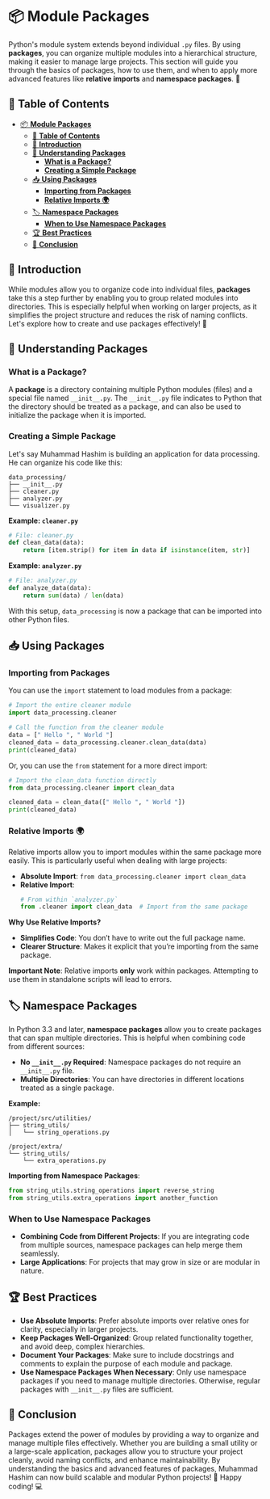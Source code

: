 # 📦 **Module Packages**

Python's module system extends beyond individual `.py` files. By using **packages**, you can organize multiple modules into a hierarchical structure, making it easier to manage large projects. This section will guide you through the basics of packages, how to use them, and when to apply more advanced features like **relative imports** and **namespace packages**. 🚀

## 📖 **Table of Contents**
- [📦 **Module Packages**](#-module-packages)
  - [📖 **Table of Contents**](#-table-of-contents)
  - [📝 **Introduction**](#-introduction)
  - [📂 **Understanding Packages**](#-understanding-packages)
    - [**What is a Package?**](#what-is-a-package)
    - [**Creating a Simple Package**](#creating-a-simple-package)
  - [📥 **Using Packages**](#-using-packages)
    - [**Importing from Packages**](#importing-from-packages)
    - [**Relative Imports 🌍**](#relative-imports-)
  - [🏷️ **Namespace Packages**](#️-namespace-packages)
    - [**When to Use Namespace Packages**](#when-to-use-namespace-packages)
  - [🏆 **Best Practices**](#-best-practices)
  - [🎉 **Conclusion**](#-conclusion)

## 📝 **Introduction**
While modules allow you to organize code into individual files, **packages** take this a step further by enabling you to group related modules into directories. This is especially helpful when working on larger projects, as it simplifies the project structure and reduces the risk of naming conflicts. Let's explore how to create and use packages effectively! 🌟

## 📂 **Understanding Packages**

### **What is a Package?**
A **package** is a directory containing multiple Python modules (files) and a special file named `__init__.py`. The `__init__.py` file indicates to Python that the directory should be treated as a package, and can also be used to initialize the package when it is imported.

### **Creating a Simple Package**
Let's say Muhammad Hashim is building an application for data processing. He can organize his code like this:
```
data_processing/
├── __init__.py
├── cleaner.py
├── analyzer.py
└── visualizer.py
```

**Example: `cleaner.py`**
```python
# File: cleaner.py
def clean_data(data):
    return [item.strip() for item in data if isinstance(item, str)]
```

**Example: `analyzer.py`**
```python
# File: analyzer.py
def analyze_data(data):
    return sum(data) / len(data)
```

With this setup, `data_processing` is now a package that can be imported into other Python files.

## 📥 **Using Packages**

### **Importing from Packages**
You can use the `import` statement to load modules from a package:
```python
# Import the entire cleaner module
import data_processing.cleaner

# Call the function from the cleaner module
data = [" Hello ", " World "]
cleaned_data = data_processing.cleaner.clean_data(data)
print(cleaned_data)
```

Or, you can use the `from` statement for a more direct import:
```python
# Import the clean_data function directly
from data_processing.cleaner import clean_data

cleaned_data = clean_data([" Hello ", " World "])
print(cleaned_data)
```

### **Relative Imports 🌍**
Relative imports allow you to import modules within the same package more easily. This is particularly useful when dealing with large projects:
- **Absolute Import**: `from data_processing.cleaner import clean_data`
- **Relative Import**:
  ```python
  # From within `analyzer.py`
  from .cleaner import clean_data  # Import from the same package
  ```

**Why Use Relative Imports?**
- **Simplifies Code**: You don’t have to write out the full package name.
- **Clearer Structure**: Makes it explicit that you’re importing from the same package.

**Important Note**: Relative imports **only** work within packages. Attempting to use them in standalone scripts will lead to errors.

## 🏷️ **Namespace Packages**
In Python 3.3 and later, **namespace packages** allow you to create packages that can span multiple directories. This is helpful when combining code from different sources:
- **No `__init__.py` Required**: Namespace packages do not require an `__init__.py` file.
- **Multiple Directories**: You can have directories in different locations treated as a single package.

**Example:**
```
/project/src/utilities/
├── string_utils/
│   └── string_operations.py

/project/extra/
└── string_utils/
    └── extra_operations.py
```

**Importing from Namespace Packages**:
```python
from string_utils.string_operations import reverse_string
from string_utils.extra_operations import another_function
```

### **When to Use Namespace Packages**
- **Combining Code from Different Projects**: If you are integrating code from multiple sources, namespace packages can help merge them seamlessly.
- **Large Applications**: For projects that may grow in size or are modular in nature.

## 🏆 **Best Practices**
- **Use Absolute Imports**: Prefer absolute imports over relative ones for clarity, especially in larger projects.
- **Keep Packages Well-Organized**: Group related functionality together, and avoid deep, complex hierarchies.
- **Document Your Packages**: Make sure to include docstrings and comments to explain the purpose of each module and package.
- **Use Namespace Packages When Necessary**: Only use namespace packages if you need to manage multiple directories. Otherwise, regular packages with `__init__.py` files are sufficient.

## 🎉 **Conclusion**
Packages extend the power of modules by providing a way to organize and manage multiple files effectively. Whether you are building a small utility or a large-scale application, packages allow you to structure your project cleanly, avoid naming conflicts, and enhance maintainability. By understanding the basics and advanced features of packages, Muhammad Hashim can now build scalable and modular Python projects! 🚀 Happy coding! 💻